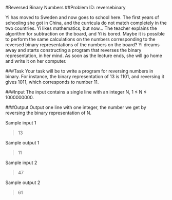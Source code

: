 #Reversed Binary Numbers
##Problem ID: reversebinary

Yi has moved to Sweden and now goes to school here. The first years of schooling she got in China, and the curricula do not match completely in the two countries. Yi likes mathematics, but now... The teacher explains the algorithm for subtraction on the board, and Yi is bored. Maybe it is possible to perform the same calculations on the numbers corresponding to the reversed binary representations of the numbers on the board? Yi dreams away and starts constructing a program that reverses the binary representation, in her mind. As soon as the lecture ends, she will go home and write it on her computer.

###Task
Your task will be to write a program for reversing numbers in binary. For instance, the binary representation of 13 is 1101, and reversing it gives 1011, which corresponds to number 11.

###Input
The input contains a single line with an integer N, 1 ≤ N ≤ 1000000000.

###Output
Output one line with one integer, the number we get by reversing the binary representation of N.

Sample input 1

>13

Sample output 1

>11

Sample input 2

>47

Sample output 2

>61

